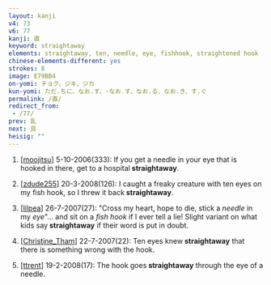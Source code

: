 ```yaml
---
layout: kanji
v4: 73
v6: 77
kanji: 直
keyword: straightaway
elements: straightaway, ten, needle, eye, fishhook, straightened hook
chinese-elements-different: yes
strokes: 8
image: E79BB4
on-yomi: チョク、ジキ、ジカ
kun-yomi: ただ.ちに、なお.す、-なお.す、なお.る、なお.き、す.ぐ
permalink: /直/
redirect_from:
 - /77/
prev: 乱
next: 具
heisig: ""
---
```


1) [<a href="http://kanji.koohii.com/profile/moojitsu">moojitsu</a>] 5-10-2006(333): If you get a needle in your eye that is hooked in there, get to a hospital<strong> straightaway</strong>.

2) [<a href="http://kanji.koohii.com/profile/zdude255">zdude255</a>] 20-3-2008(126): I caught a freaky creature with ten eyes on my fish hook, so I threw it back<strong> straightaway</strong>.

3) [<a href="http://kanji.koohii.com/profile/lilpea">lilpea</a>] 26-7-2007(27): &quot;Cross my heart, hope to die, stick a <em>needle</em> in my <em>eye</em>&quot;... and sit on a <em>fish hook</em> if I ever tell a lie! Slight variant on what kids say<strong> straightaway</strong> if their word is put in doubt.

4) [<a href="http://kanji.koohii.com/profile/Christine_Tham">Christine_Tham</a>] 22-7-2007(22): Ten eyes knew<strong> straightaway</strong> that there is something wrong with the hook.

5) [<a href="http://kanji.koohii.com/profile/ttrent">ttrent</a>] 19-2-2008(17): The hook goes<strong> straightaway</strong> through the eye of a needle.


